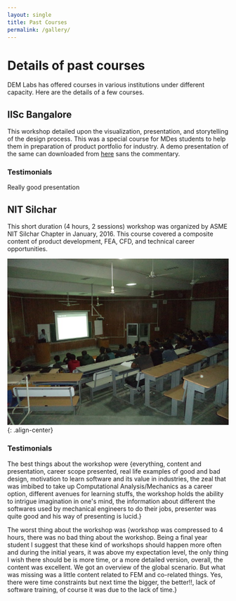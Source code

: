 ```yaml
---
layout: single
title: Past Courses
permalink: /gallery/
---
```


# Details of past courses

DEM Labs has offered courses in various institutions under different capacity. Here are the details of a few courses.

## IISc Bangalore
This workshop detailed upon the visualization, presentation, and storytelling of the design process. This was a special course for MDes students to help them in preparation of product portfolio for industry. A demo presentation of the same can downloaded from [here](https://github.com/demlabs/demlabs.github.io/blob/master/docs/doc_iisc_20160912.pdf) sans the commentary.

### Testimonials
Really good presentation

## NIT Silchar
This short duration (4 hours, 2 sessions) workshop was organized by ASME NIT Silchar Chapter in January, 2016. This course covered a composite content of product development, FEA, CFD, and technical career opportunities.

![image-center](/images/gallery_nitsilchar_001.jpg){: .align-center}

### Testimonials

The best things about the workshop were {everything, content and presentation, career scope presented, real life examples of good and bad design, motivation to learn software and its value in industries, the zeal that was imbibed to take up Computational Analysis/Mechanics as a career option, different avenues for learning stuffs, the workshop holds the ability to intrigue imagination in one's mind, the information about different the softwares used by mechanical engineers to do their jobs, presenter was quite good  and his way of presenting is lucid.}

The worst thing about the workshop was {workshop was compressed to 4 hours, there was no bad thing about the workshop. Being a final year student I suggest that these kind of workshops should happen more often and during the initial years, it was above my expectation level, the only thing I wish there should be is  more time, or a more detailed version, overall, the content was excellent. We got an overview of the global scenario. But what was missing was a little content related to FEM and co-related things. Yes, there were time constraints but next time the bigger, the better!!, lack of software training, of course it was due to the lack of time.}
